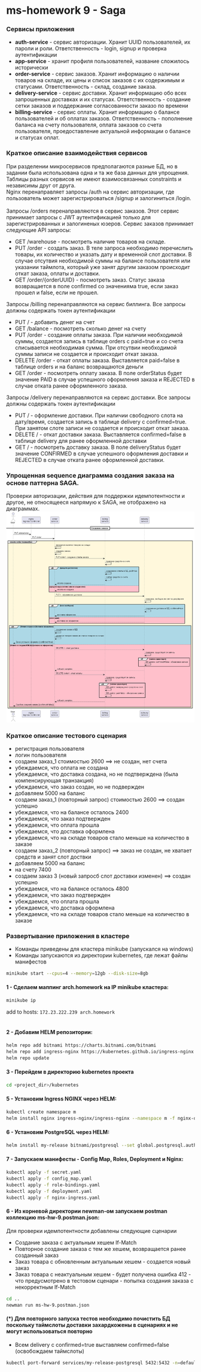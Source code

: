# ms-homework 9 - Saga
### Сервисы приложения
- **auth-service** - сервис авторизации. Хранит UUID пользователей, их пароли и роли. Ответственность - login, signup и проверка аутентификации 
- **app-service** - хранит профиля пользователей, название сложилось исторически
- **order-service** - сервис заказов. Хранит информацию о наличии товаров на складе, их цены и список заказов с их содержимым и статусами. Ответственность - склад, создание заказа.
- **delivery-service** - сервис доставки. Хранит информацию обо всех запрошенных доставках и их статусах. Ответственность - создание сетки заказов и поддержание согласованности заказо по времени
- **billing-service** - сервис оплаты. Хранит информацию о балансе пользователей и об оплатах заказов. Ответственность - пополнение баланса на счету пользователя, оплата заказов со счета пользователя, проедоставление актуальной информации о балансе и статусах оплат.

### Краткое описание взаимодействия сервисов 
При разделении микросервисов предполагаются разные БД, но в задании была использована одна и та же база данных для упрощения. Таблицы разных сервисов не имеют взаимосвязанных constraints и независимы друг от друга. </br> 
Nginx перенаправляет запросы /auth на сервис авторизации, где пользователь может зарегистрироваться /signup и залогиниться /login.  </br>
</br>
Запросы /orders перенаправляются в сервис заказов. Этот сервис принимает запросы с JWT аутентификацией только для зарегистрированных и залогиненых юзеров. Сервис заказов принимает следующие API запросы:
- GET /warehouse - посмотреть наличие товаров на складе.
- PUT /order - создать заказ. В теле запроса необходимо перечислить товары, их количество и указать дату и временной слот доставки. В случае отсутвия необходимой суммы на балансе пользователя или указании таймлота, который уже занят другим заказом происходит откат заказа, оплаты и доставки.
- GET /order/{orderUUID} - посмотреть заказ. Статус заказа возвращается в поле confirmed со значенияма true, если заказ прошел и false, если не прошел.</br>

<p>Запросы /billing перенаправляются на сервис биллинга. Все запросы должны содержать токен аутентификации</p>

- PUT / - добавить денег на счет
- GET /balance - посмотреть сколько денег на счету
- PUT /order - создание оплаты заказа. При наличии необходимой суммы, создается запись в таблице orders c paid=true и со счета списывается необходимая сумма. При отсутвии необходимой суммы записи не создается и происходит откат заказа.
- DELETE /order - откат оплаты заказа. Выставляется paid=false в таблице orders и на баланс возвращаются деньги 
- GET /order - посмотреть оплату заказа. В поле orderStatus будет значение PAID в случае успешного оформления заказа и REJECTED в случае отката ранее оформленного заказа.

<p>Запросы /delivery перенаправляются на сервис доставки. Все запросы должны содержать токен аутентификации</p>

- PUT / - оформление доставки. При наличии свободного слота на дату/время, создается запись в таблице delivery с confirmed=true. При занятом слоте записи не создается и происходит откат заказа.
- DELETE / - откат доставки заказа. Выставляется confirmed=false в таблице delivery для ранее оформленной доставки
- GET / - посмотреть доставку заказа. В поле deliveryStatus будет значение CONFIRMED в случае успешного оформления доставки и REJECTED в случае отката ранее оформленной доставки.

### Упрощенная sequence диаграмма создания заказа на основе паттерна SAGA. 
Проверки авторизации, действия для поддержки идемпотентности и другое, не относящееся напрямую к SAGA, не отображено на диаграммах.
![create_order_saga.png](create_order_saga.png)

### Краткое описание тестового сценария
- регистрация пользователя
- логин пользователя
- создаем заказ_1 стоимостью 2600 ==> не создан, нет счета
- убеждаемся, что оплата не создана
- убеждаемся, что доставка создана, но не подтверждена (была компенсирующая транзакция)
- убеждаемся, что заказ создан, но не подвержден
- добавляем 5000 на баланс
- создаем заказ_1 (повторный запрос) стоимостью 2600 ==> создан успешно
- убеждаемся, что на балансе осталось 2400
- убеждаемся, что заказ подтвержден
- убеждаемся, что оплата прошла
- убеждаемся, что доставка оформлена
- убеждаемся, что на складе товаров стало меньше на количество в заказе
- создаем заказ_2 (повторный запрос) ==> заказ не создан, не хватает средств и занят слот доствки
- добавляем 5000 на баланс
- на счету 7400
- создаем заказ 3 (новый запросб слот доставки изменен) ==> создан успешно
- убеждаемся, что на балансе осталось 4800
- убеждаемся, что заказ подтвержден
- убеждаемся, что оплата прошла
- убеждаемся, что доставка оформлена
- убеждаемся, что на складе товаров стало меньше на количество в заказе

### Развертывание приложения в кластере
- Команды приведены для кластера minikube (запускался на windows)
- Команды запускаются из директории kubernetes, где лежат файлы манифестов

```bash
minikube start --cpus=4 --memory=12gb --disk-size=8gb
```

#### 1 - Сделаем маппинг arch.homework на IP minikube кластера:
```bash
minikube ip
```
add to hosts: `172.23.222.239 arch.homework`<br/>
<br/>
#### 2 - Добавим HELM репозитории:
[//]: # (helm repo add prometheus-community https://prometheus-community.github.io/helm-charts)
[//]: # (helm repo add stable https://charts.helm.sh/stable)
```bash
helm repo add bitnami https://charts.bitnami.com/bitnami
helm repo add ingress-nginx https://kubernetes.github.io/ingress-nginx
helm repo update
```
#### 3 - Перейдем в директорию kubernetes проекта
```bash
cd <project_dir>/kubernetes
```

[//]: # (#### 4 - Установим kube-prometheus-stack через HELM:)
[//]: # (```bash)
[//]: # (# helm install prom prometheus-community/kube-prometheus-stack -f prometheus.yaml --atomic)
[//]: # (```)

#### 5 - Установим Ingress NGINX через HELM:
```bash
kubectl create namespace m
helm install nginx ingress-nginx/ingress-nginx --namespace m -f nginx-daemon.yaml --atomic
```

#### 6 - Установим PostgreSQL через HELM:
```bash
helm install my-release bitnami/postgresql --set global.postgresql.auth.username=postgres --set global.postgresql.auth.password=pass --set global.postgresql.auth.database=postgres
```

#### 7 - Запускаем манифесты - Config Map, Roles, Deployment и Nginx:
```bash
kubectl apply -f secret.yaml
kubectl apply -f config_map.yaml
kubectl apply -f role-bindings.yaml
kubectl apply -f deployment.yaml
kubectl apply -f nginx-ingress.yaml
```

#### 6 - Из корневой директории newman-ом запускаем postman коллекцию ms-hw-9.postman.json:
Для проверки идемпотентности добавлены следующие сценарии
- Создание заказа с актуальным хешем If-Match
- Повторное создание заказа с тем же хешем, возвращается ранее созданный заказ
- Заказ товара с обновленным актуальным хешем - создается новый заказ
- Заказ товара с неактуальным хешем - будет получена ошибка 412 - что предусмотрено в тестовом сценари - попытка создания заказа с некорректным If-Match
```bash
cd ..
newman run ms-hw-9.postman.json
```
#### (*) Для повторного запуска тестов необходимо почистить БД поскольку таймслоты доставки захардкожены в сценариях и не могут использоваться повторно
- Всем delivery с confirmed=true выставляем confirmed=false (освобождаем таймслоты)
```bash
kubectl port-forward services/my-release-postgresql 5432:5432 -n=default
```

